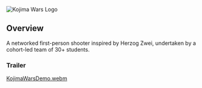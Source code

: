 ![Kojima Wars Logo](https://i.imgur.com/I1WkX8O.png)
## Overview
A networked first-person shooter inspired by Herzog Zwei, undertaken by a cohort-led team of 30+ students.

### Trailer
[KojimaWarsDemo.webm](https://github.com/charlie2099/Kojima-Wars/assets/55750961/d2068540-9575-43e5-902b-3eaa06a7ca0d)
